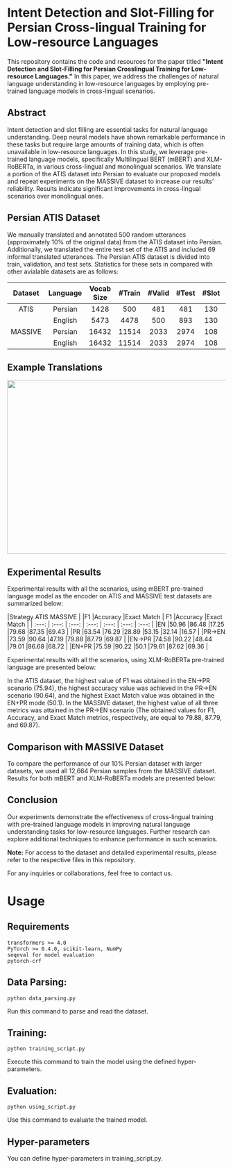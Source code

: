 # Intent Detection and Slot-Filling for Persian Cross-lingual Training for Low-resource Languages
This repository contains the code and resources for the paper titled **"Intent Detection and Slot-Filling for Persian Crosslingual Training for Low-resource Languages."** In this paper, we address the challenges of natural language understanding in low-resource languages by employing pre-trained language models in cross-lingual scenarios.

## Abstract

Intent detection and slot filling are essential tasks for natural language understanding. Deep neural models have shown remarkable performance in these tasks but require large amounts of training data, which is often unavailable in low-resource languages. In this study, we leverage pre-trained language models, specifically Multilingual BERT (mBERT) and XLM-RoBERTa, in various cross-lingual and monolingual scenarios. We translate a portion of the ATIS dataset into Persian to evaluate our proposed models and repeat experiments on the MASSIVE dataset to increase our results’ reliability. Results indicate significant improvements in cross-lingual scenarios over monolingual ones.

## Persian ATIS Dataset

We manually translated and annotated 500 random utterances (approximately 10% of the original data) from the ATIS dataset into Persian. Additionally, we translated the entire test set of the ATIS and included 69 informal translated utterances. The Persian ATIS dataset is divided into train, validation, and test sets. Statistics for these sets in compared with other avialable datasets are as follows:

| Dataset      | Language       | Vocab Size    | #Train        | #Valid        | #Test         | #Slot         | #Intent
| :---:        |     :---:      |    :---:      |    :---:      |    :---:      |    :---:      |    :---:      |    :---:      |
| ATIS         | Persian        | 1428          | 500           | 481           | 481           | 130           | 26            |
|              | English        | 5473          | 4478          | 500           | 893           | 130           | 26            |
| MASSIVE      | Persian        | 16432         | 11514         | 2033          | 2974          | 108           | 60            |
|              | English        | 16432         | 11514         | 2033          | 2974          | 108           | 60            |

## Example Translations

<img src="https://github.com/MobinZadkamali/Intent-Detection-and-Slot-Filling-for-Persian-Crosslingual-Training-for-Low-resource-Languages/assets/37911344/56adafef-9d0e-4b16-8dcb-7c657eacf8bb" width="600" height="400">

## Experimental Results

Experimental results with all the scenarios, using mBERT pre-trained language model as the encoder on ATIS and MASSIVE test datasets are summarized below:

|Strategy <td colspan=3>ATIS                               <td colspan=3>MASSIVE 
|         |F1              |Accuracy       |Exact Match    | F1            |Accuracy       |Exact Match    |
| :---:   |     :---:      |    :---:      |    :---:      |    :---:      |    :---:      |    :---:      |
|EN       |50.96           |86.48          |17.25          |79.68          |87.35          |69.43          |
|PR       |63.54           |76.29          |28.89          |53.15          |32.14          |16.57          |
|PR→EN    |73.59           |90.64          |47.19          |79.88          |87.79          |69.87          |
|EN→PR    |74.58           |90.22          |48.44          |79.01          |86.68          |68.72          |
|EN+PR    |75.59           |90.22          |50.1           |79.61          |87.62          |69.36          |

Experimental results with all the scenarios, using XLM-RoBERTa pre-trained language are presented below:

In the ATIS dataset, the highest value of F1 was obtained in the EN→PR scenario (75.94), the highest accuracy value was achieved in the PR→EN scenario (90.64), and the highest Exact Match value was obtained in the EN+PR mode (50.1). In the MASSIVE dataset, the highest value of all three metrics was attained in the PR→EN scenario (The obtained values for F1, Accuracy, and Exact Match metrics, respectively, are equal to 79.88, 87.79, and 69.87).

## Comparison with MASSIVE Dataset

To compare the performance of our 10% Persian dataset with larger datasets, we used all 12,664 Persian samples from the MASSIVE dataset. Results for both mBERT and XLM-RoBERTa models are presented below:

## Conclusion

Our experiments demonstrate the effectiveness of cross-lingual training with pre-trained language models in improving natural language understanding tasks for low-resource languages. Further research can explore additional techniques to enhance performance in such scenarios.

**Note:** For access to the dataset and detailed experimental results, please refer to the respective files in this repository.

For any inquiries or collaborations, feel free to contact us.

# Usage
## Requirements

    transformers >= 4.0
    PyTorch >= 0.4.0, scikit-learn, NumPy
    seqeval for model evaluation
    pytorch-crf

## Data Parsing:

    python data_parsing.py

Run this command to parse and read the dataset.
    
## Training:

    python training_script.py

Execute this command to train the model using the defined hyper-parameters.
    
## Evaluation:

    python using_script.py

Use this command to evaluate the trained model.

## Hyper-parameters

You can define hyper-parameters in training_script.py.
